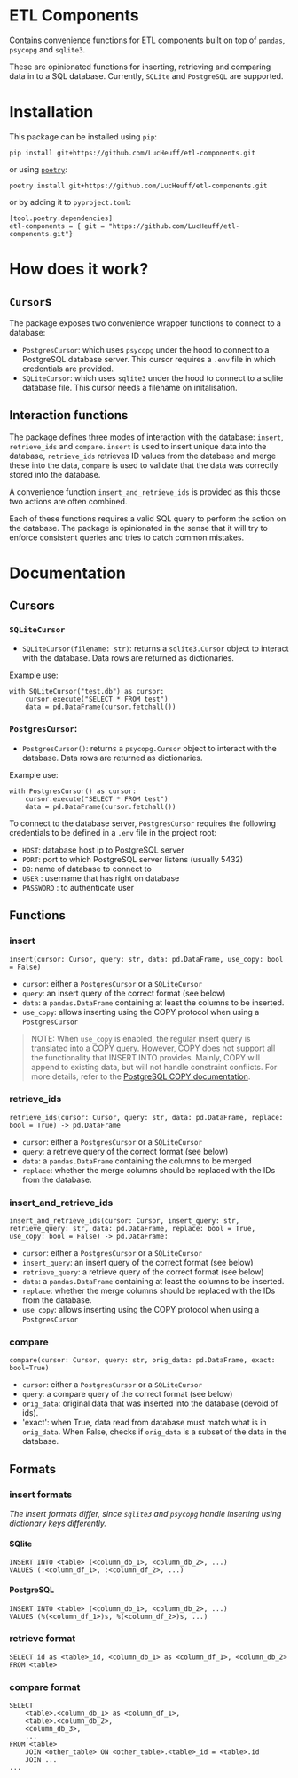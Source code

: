 # ETL Components

Contains convenience functions for ETL components built on top of `pandas`, `psycopg` and `sqlite3`.

These are opinionated functions for inserting, retrieving and comparing data in to a SQL database.
Currently, `SQLite` and `PostgreSQL` are supported.

# Installation

This package can be installed using `pip`:

```
pip install git+https://github.com/LucHeuff/etl-components.git
```

or using [`poetry`](https://python-poetry.org):

```
poetry install git+https://github.com/LucHeuff/etl-components.git
```

or by adding it to `pyproject.toml`:

```
[tool.poetry.dependencies]
etl-components = { git = "https://github.com/LucHeuff/etl-components.git"}
```

# How does it work?

## `Cursor`s

The package exposes two convenience wrapper functions to connect to a database:

- `PostgresCursor`: which uses `psycopg` under the hood to connect to a PostgreSQL database server. This cursor requires a `.env` file in which credentials are provided.
- `SQLiteCursor`: which uses `sqlite3` under the hood to connect to a sqlite database file. This cursor needs a filename on initalisation.

## Interaction functions

The package defines three modes of interaction with the database: `insert`, `retrieve_ids` and `compare`.
`insert` is used to insert unique data into the database,
`retrieve_ids` retrieves ID values from the database and merge these into the data,
`compare` is used to validate that the data was correctly stored into the database.

A convenience function `insert_and_retrieve_ids` is provided as this those two actions are often combined.

Each of these functions requires a valid SQL query to perform the action on the database.
The package is opinionated in the sense that it will try to enforce consistent queries and tries to catch common mistakes.

# Documentation

## Cursors

### `SQLiteCursor`

- `SQLiteCursor(filename: str)`: returns a `sqlite3.Cursor` object to interact with the database. Data rows are returned as dictionaries.

Example use:

```
with SQLiteCursor("test.db") as cursor:
    cursor.execute("SELECT * FROM test")
    data = pd.DataFrame(cursor.fetchall())
```

### `PostgresCursor`:

- `PostgresCursor()`: returns a `psycopg.Cursor` object to interact with the database. Data rows are returned as dictionaries.

Example use:

```
with PostgresCursor() as cursor:
    cursor.execute("SELECT * FROM test")
    data = pd.DataFrame(cursor.fetchall())
```

To connect to the database server, `PostgresCursor` requires the following credentials to be defined in a `.env` file in the project root:

- `HOST`: database host ip to PostgreSQL server
- `PORT`: port to which PostgreSQL server listens (usually 5432)
- `DB`: name of database to connect to
- `USER` : username that has right on database
- `PASSWORD` : to authenticate user

## Functions

### insert

`insert(cursor: Cursor, query: str, data: pd.DataFrame, use_copy: bool = False)`

- `cursor`: either a `PostgresCursor` or a `SQLiteCursor`
- `query`: an insert query of the correct format (see below)
- `data`: a `pandas.DataFrame` containing at least the columns to be inserted.
- `use_copy`: allows inserting using the COPY protocol when using a `PostgresCursor`

> NOTE:
> When `use_copy` is enabled, the regular insert query is translated into a COPY query.
> However, COPY does not support all the functionality that INSERT INTO provides.
> Mainly, COPY will append to existing data, but will not handle constraint conflicts.
> For more details, refer to the [PostgreSQL COPY documentation](https://www.postgresql.org/docs/current/sql-copy.html).

### retrieve_ids

`retrieve_ids(cursor: Cursor, query: str, data: pd.DataFrame, replace: bool = True) -> pd.DataFrame`

- `cursor`: either a `PostgresCursor` or a `SQLiteCursor`
- `query`: a retrieve query of the correct format (see below)
- `data`: a `pandas.DataFrame` containing the columns to be merged
- `replace`: whether the merge columns should be replaced with the IDs from the database.

### insert_and_retrieve_ids

`insert_and_retrieve_ids(cursor: Cursor, insert_query: str, retrieve_query: str, data: pd.DataFrame, replace: bool = True, use_copy: bool = False) -> pd.DataFrame:`

- `cursor`: either a `PostgresCursor` or a `SQLiteCursor`
- `insert_query`: an insert query of the correct format (see below)
- `retrieve_query`: a retrieve query of the correct format (see below)
- `data`: a `pandas.DataFrame` containing at least the columns to be inserted.
- `replace`: whether the merge columns should be replaced with the IDs from the database.
- `use_copy`: allows inserting using the COPY protocol when using a `PostgresCursor`

### compare

`compare(cursor: Cursor, query: str, orig_data: pd.DataFrame, exact: bool=True)`

- `cursor`: either a `PostgresCursor` or a `SQLiteCursor`
- `query`: a compare query of the correct format (see below)
- `orig_data`: original data that was inserted into the database (devoid of ids).
- 'exact': when True, data read from database must match what is in `orig_data`. When False, checks if `orig_data` is a subset of the data in the database.

## Formats

### insert formats

_The insert formats differ, since `sqlite3` and `psycopg` handle inserting using dictionary keys differently._

#### SQlite

```
INSERT INTO <table> (<column_db_1>, <column_db_2>, ...)
VALUES (:<column_df_1>, :<column_df_2>, ...)
```

#### PostgreSQL

```
INSERT INTO <table> (<column_db_1>, <column_db_2>, ...)
VALUES (%(<column_df_1>)s, %(<column_df_2>)s, ...)
```

### retrieve format

```
SELECT id as <table>_id, <column_db_1> as <column_df_1>, <column_db_2> FROM <table>
```

### compare format

```
SELECT
    <table>.<column_db_1> as <column_df_1>,
    <table>.<column_db_2>,
    <column_db_3>,
    ...
FROM <table>
    JOIN <other_table> ON <other_table>.<table>_id = <table>.id
    JOIN ...
...
```
